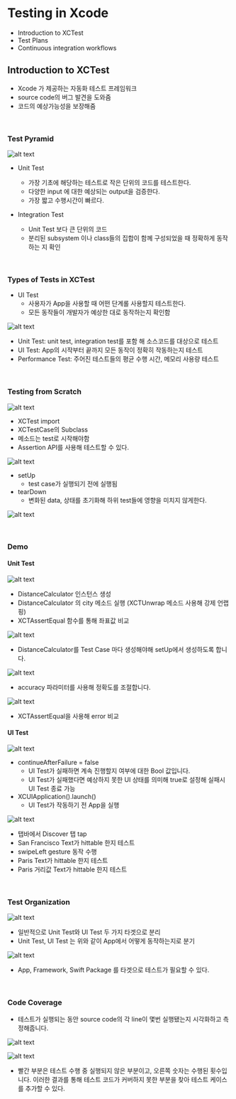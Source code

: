 # Testing in Xcode

- Introduction to XCTest
- Test Plans
- Continuous integration workflows

## Introduction to XCTest
- Xcode 가 제공하는 자동화 테스트 프레임워크
- source code의 버그 발견을 도와줌
- 코드의 예상가능성을 보장해줌

<br>

### Test Pyramid

![alt text](image-2.png)

- Unit Test
  - 가장 기초에 해당하는 테스트로 작은 단위의 코드를 테스트한다.
  - 다양한 input 에 대한 예상되는 output을 검증한다.
  - 가장 짧고 수행시간이 빠르다.
  
- Integration Test
  - Unit Test 보다 큰 단위의 코드
  - 분리된 subsystem 이나 class들의 집합이 함께 구성되었을 때 정확하게 동작하는 지 확인

<br>

### Types of Tests in XCTest

- UI Test
  - 사용자가 App을 사용할 때 어떤 단계롤 사용할지 테스트한다.
  - 모든 동작들이 개발자가 예상한 대로 동작하는지 확인함

![alt text](image-1.png)

- Unit Test: unit test, integration test를 포함 해 소스코드를 대상으로 테스트
- UI Test: App의 시작부터 끝까지 모든 동작이 정확히 작동하는지 테스트
- Performance Test: 주어진 테스트들의 평균 수행 시간, 메모리 사용량 테스트

<br>

### Testing from Scratch

![alt text](image-3.png)

- XCTest import
- XCTestCase의 Subclass
- 메소드는 test로 시작해야함
- Assertion API를 사용해 테스트할 수 있다.

![alt text](image-4.png)
- setUp
  - test case가 실행되기 전에 실행됨
- tearDown
  - 변화된 data, 상태를 초기화해 하위 test들에 영향을 미치지 않게한다.

![alt text](image-5.png)

<br>

### Demo

#### Unit Test

![alt text](image-6.png)
- DistanceCalculator 인스턴스 생성
- DistanceCalculator 의 city 메소드 실행 (XCTUnwrap 메소드 사용해 강제 언랩핑)
- XCTAssertEqual 함수를 통해 좌표값 비교

![alt text](image-7.png)
- DistanceCalculator를 Test Case 마다 생성해야해 setUp에서 생성하도록 합니다.

![alt text](image-8.png)
- accuracy 파라미터를 사용해 정확도를 조절합니다.

![alt text](image-9.png)
- XCTAssertEqual을 사용해 error 비교

#### UI Test

![alt text](image-10.png)

- continueAfterFailure = false
  - UI Test가 실패하면 계속 진행할지 여부에 대한 Bool 값입니다.
  - UI Test가 실패했다면 예상하지 못한 UI 상태를 의미해 true로 설정해 실패시 UI Test 종료 가능
- XCUIApplication().launch()
  - UI Test가 작동하기 전 App을 실행
  

![alt text](image-11.png)
- 탭바에서 Discover 탭 tap
- San Francisco Text가 hittable 한지 테스트
- swipeLeft gesture 동작 수행
- Paris Text가 hittable 한지 테스트
- Paris 거리값 Text가 hittable 한지 테스트

<br>

### Test Organization

![alt text](image-12.png)
- 일반적으로 Unit Test와 UI Test 두 가지 타겟으로 분리
- Unit Test, UI Test 는 위와 같이 App에서 어떻게 동작하는지로 분기

![alt text](image-13.png)
- App, Framework, Swift Package 를 타겟으로 테스트가 필요할 수 있다.

<br>

### Code Coverage
- 테스트가 실행되는 동안 source code의 각 line이 몇번 실행됐는지 시각화하고 측정해줍니다.

![alt text](image-14.png)

![alt text](image-15.png)

- 빨간 부분은 테스트 수행 중 실행되지 않은 부분이고, 오른쪽 숫자는 수행된 횟수입니다. 이러한 결과를 통해 테스트 코드가 커버하지 못한 부분을 찾아 테스트 케이스를 추가할 수 있다.
